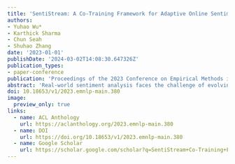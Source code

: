 ```yaml
---
title: 'SentiStream: A Co-Training Framework for Adaptive Online Sentiment Analysis in Evolving Data Streams'
authors:
- Yuhao Wu*
- Karthick Sharma
- Chun Seah
- Shuhao Zhang
date: '2023-01-01'
publishDate: '2024-03-02T14:08:30.647326Z'
publication_types:
- paper-conference
publication: 'Proceedings of the 2023 Conference on Empirical Methods in Natural Language Processing (EMNLP 2023)'
abstract: 'Real-world sentiment analysis faces the challenge of evolving data distributions and concept drift in streaming scenarios. We present SentiStream, a novel co-training framework that adapts to changing sentiment patterns in online data streams without requiring continuous labeled data. By leveraging complementary views and confidence-based sample selection, our approach maintains high accuracy while adapting to distribution shifts. Extensive experiments on Twitter and product review streams demonstrate SentiStream effectiveness in handling concept drift, achieving superior performance compared to existing online learning methods while significantly reducing annotation requirements.'
doi: 10.18653/v1/2023.emnlp-main.380
image:
  preview_only: true
links:
  - name: ACL Anthology
    url: https://aclanthology.org/2023.emnlp-main.380
  - name: DOI
    url: https://doi.org/10.18653/v1/2023.emnlp-main.380
  - name: Google Scholar
    url: https://scholar.google.com/scholar?q=SentiStream+Co-Training+Framework+Adaptive+Online+Sentiment+Analysis
---
```


